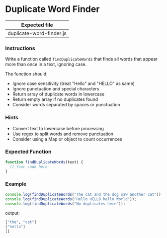 # Duplicate Word Finder

| Expected file        |
| -------------------- |
| duplicate-word-finder.js   |

### Instructions

Write a function called `findDuplicateWords` that finds all words that appear more than once in a text, ignoring case.

The function should:

- Ignore case sensitivity (treat "Hello" and "HELLO" as same)
- Ignore punctuation and special characters
- Return array of duplicate words in lowercase
- Return empty array if no duplicates found
- Consider words separated by spaces or punctuation

### Hints

- Convert text to lowercase before processing
- Use regex to split words and remove punctuation
- Consider using a Map or object to count occurrences

### Expected Function

```js
function findDuplicateWords(text) {
  // Your code here
}
```

### Example

```js
console.log(findDuplicateWords("The cat and the dog saw another cat"));
console.log(findDuplicateWords("Hello HELLO hello World"));
console.log(findDuplicateWords("No duplicates here"));
```

output:

```bash
["the", "cat"]
["hello"]
[]
```

